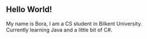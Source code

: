 ## Hello World!


My name is Bora, I am a CS student in Bilkent University. <br/>
Currently learning Java and a little bit of C#. <br/>
<br/>

